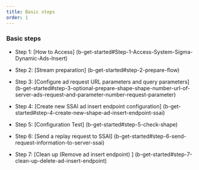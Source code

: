 ```yaml
---
title: Basic steps
order: 1
---
```


### Basic steps

- Step 1:
  [How to Access] (b-get-started#Step-1-Access-System-Sigma-Dynamic-Ads-Insert)

- Step 2:
  [Stream preparation] (b-get-started#step-2-prepare-flow)

- Step 3:
  [Configure ad request URL parameters and query parameters] (b-get-started#step-3-optional-prepare-shape-shape-number-url-of-server-ads-request-and-parameter-number-request-parameter)

- Step 4:
  [Create new SSAI ad insert endpoint configuration] (b-get-started#step-4-create-new-shape-ad-insert-endpoint-ssai)

- Step 5:
  [Configuration Test] (b-get-started#step-5-check-shape)

- Step 6:
  [Send a replay request to SSAI] (b-get-started#step-6-send-request-information-to-server-ssai)

- Step 7:
  [Clean up (Remove ad insert endpoint) ] (b-get-started#step-7-clean-up-delete-ad-insert-endpoint)
